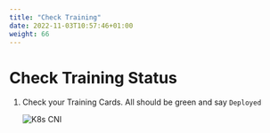 ```yaml
---
title: "Check Training"
date: 2022-11-03T10:57:46+01:00
weight: 66
---
```


# Check Training Status

1. Check your Training Cards. All should be green and say `Deployed`

	![K8s CNI](/cp4waiops-training/pics/46_training.png)
